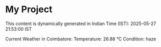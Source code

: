 # My Project

This content is dynamically generated in Indian Time (IST): 2025-05-27 21:53:00 IST


Current Weather in Coimbatore:
Temperature: 26.88 °C
Condition: haze
